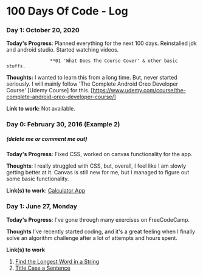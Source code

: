 # 100 Days Of Code - Log

### Day 1: October 20, 2020

**Today's Progress**: Planned everything for the next 100 days. Reinstalled jdk and android studio. Started watching videos.

                    **01 'What Does The Course Cover' & other basic stuffs.

**Thoughts:** I wanted to learn this from a long time. But, never started seriously. I will mainly follow 'The Complete Android Oreo Developer Course' [Udemy Course] for this. [https://www.udemy.com/course/the-complete-android-oreo-developer-course/]

**Link to work:** Not available.

### Day 0: February 30, 2016 (Example 2)
##### (delete me or comment me out)

**Today's Progress**: Fixed CSS, worked on canvas functionality for the app.

**Thoughts**: I really struggled with CSS, but, overall, I feel like I am slowly getting better at it. Canvas is still new for me, but I managed to figure out some basic functionality.

**Link(s) to work**: [Calculator App](http://www.example.com)


### Day 1: June 27, Monday

**Today's Progress**: I've gone through many exercises on FreeCodeCamp.

**Thoughts** I've recently started coding, and it's a great feeling when I finally solve an algorithm challenge after a lot of attempts and hours spent.

**Link(s) to work**
1. [Find the Longest Word in a String](https://www.freecodecamp.com/challenges/find-the-longest-word-in-a-string)
2. [Title Case a Sentence](https://www.freecodecamp.com/challenges/title-case-a-sentence)
